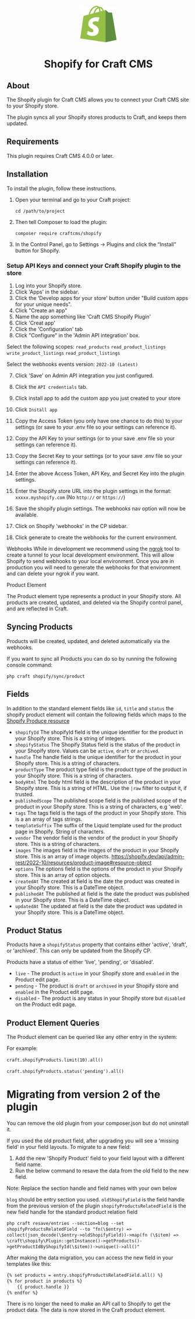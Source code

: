 <p align="center"><img src="./src/icon.svg" width="100" height="100" alt="Shopify icon"></p>

<h1 align="center">Shopify for Craft CMS</h1>

## About

The Shopify plugin for Craft CMS allows you to connect your Craft CMS site to your Shopify store.

The plugin syncs all your Shopify stores products to Craft, and keeps them updated.

## Requirements

This plugin requires Craft CMS 4.0.0 or later.

## Installation

To install the plugin, follow these instructions.

1.  Open your terminal and go to your Craft project:

        cd /path/to/project

2.  Then tell Composer to load the plugin:

        composer require craftcms/shopify

3.  In the Control Panel, go to Settings → Plugins and click the “Install” button for Shopify.

### Setup API Keys and connect your Craft Shopify plugin to the store

1. Log into your Shopify store.
2. Click 'Apps' in the sidebar.
3. Click the 'Develop apps for your store' button under "Build custom apps for your unique needs".
4. Click "Create an app"
5. Name the app something like 'Craft CMS Shopify Plugin'
6. Click 'Creat app'
7. Click the 'Configuration' tab
6. Click "Configure" in the 'Admin API integration' box.

Select the following scopes:
`read_products`
`read_product_listings`
`write_product_listings`
`read_product_listings`

Select the webhooks events version:
`2022-10 (Latest)`

7. Click 'Save' on Admin API integration you just configured.
8. Click the `API credentials` tab.
9. Click install app to add the custom app you just created to your store
10. Click `Install app`
11. Copy the Access Token (you only have one chance to do this) to your settings (or save to your .env file so your settings can reference it).
12. Copy the API Key to your settings (or to your save .env file so your settings can reference it).
12. Copy the Secret Key to your settings (or to your save .env file so your settings can reference it).

13. Enter the above Access Token, API Key, and Secret Key into the plugin settings.
14. Enter the Shopify store URL into the plugin settings in the format: `xxxxx.myshopify.com` (No `http://` or `https://`)
15. Save the shopify plugin settings. The webhooks nav option will now be available.
16. Click on Shopify 'webhooks' in the CP sidebar.
17. Click generate to create the webhooks for the current environment. 

Webhooks
While in development we recommend using the [ngrok](https://ngrok.com/) tool to create a tunnel to your local development environment. This will allow Shopify to send webhooks to your local environment.
Once you are in production you will need to generate the webhooks for that environment and can delete your ngrok if you want.

Product Element

The Product element type represents a product in your Shopify store.
All products are created, updated, and deleted via the Shopify control panel, and are reflected in Craft.

## Syncing Products

Products will be created, updated, and deleted automatically via the webhooks.

If you want to sync all Products you can do so by running the following console command:

    php craft shopify/sync/product

## Fields

In addition to the standard element fields like `id`, `title` and `status` the shopify product element will contain
the following fields which maps to the [Shopify Produce resource](https://shopify.dev/api/admin-rest/2022-10/resources/product#resource-object)

- `shopifyId` The shopifyId field is the unique identifier for the product in your Shopify store. This is a string of integers.
- `shopifyStatus` The Shopify Status field is the status of the product in your Shopify store. Values can be `active`, `draft` or `archived`.
- `handle` The handle field is the unique identifier for the product in your Shopify store. This is a string of characters.
- `productType` The product type field is the product type of the product in your Shopify store. This is a string of characters.
- `bodyHtml` The body html field is the description of the product in your Shopify store. This is a string of HTML. Use the `|raw` filter to output it, if trusted.
- `publishedScope` The published scope field is the published scope of the product in your Shopify store. This is a string of characters, e.g 'web'.
- `tags` The tags field is the tags of the product in your Shopify store. This is a an array of tags strings.
- `templateSuffix` The suffix of the Liquid template used for the product page in Shopify. String of characters.
- `vendor` The vendor field is the vendor of the product in your Shopify store. This is a string of characters.
- `images` The images field is the images of the product in your Shopify store. This is an array of image objects. https://shopify.dev/api/admin-rest/2022-10/resources/product-image#resource-object
- `options` The options field is the options of the product in your Shopify store. This is an array of option objects.
- `createdAt` The created at field is the date the product was created in your Shopify store. This is a DateTime object.
- `publishedAt` The published at field is the date the product was published in your Shopify store. This is a DateTime object.
- `updatedAt` The updated at field is the date the product was updated in your Shopify store. This is a DateTime object.

## Product Status

Products have a `shopifyStatus` property that contains either 'active', 'draft', or 'archived'. This can only be updated from the Shopify CP.

Products have a status of either 'live', 'pending', or 'disabled'.

- `live` - The product is `active` in your Shopify store and `enabled` in the Product edit page.
- `pending` - The product is `draft` or `archived` in your Shopify store and `enabled` in the Product edit page.
- `disabled` - The product is any status in your Shopify store but `disabled` on the Product edit page.

## Product Element Queries

The Product element can be queried like any other entry in the system:

For example:

`craft.shopifyProducts.limit(10).all()`

`craft.shopifyProducts.status('pending').all()`

# Migrating from version 2 of the plugin

You can remove the old plugin from your composer.json but do not uninstall it.

If you used the old product field, after upgrading you will see a 'missing field' in your field layouts.
To migrate to a new field:

1. Add the new 'Shopify Product' field to your field layout with a different field name. 
2. Run the below command to resave the data from the old field to the new field.

Note: Replace the section handle and field names with your own below

`blog` should be entry section you used.
`oldShopifyField` is the field handle from the previous version of the plugin
`shopifyProductsRelatedField` is the new field handle for the standard product relation field 
```
php craft resave/entries --section=blog --set shopifyProductsRelatedField --to "fn(\$entry) => collect(json_decode(\$entry->oldShopifyField))->map(fn (\$item) => \craft\shopify\Plugin::getInstance()->getProducts()->getProductIdByShopifyId(\$item))->unique()->all()"
```

After making the data migration, you can access the new field in your templates like this:

```
{% set products = entry.shopifyProductsRelatedField.all() %}
{% for product in products %}
    {{ product.handle }}
{% endfor %}
```

There is no longer the need to make an API call to Shopify to get the product data. The data is now stored in the Craft product element.